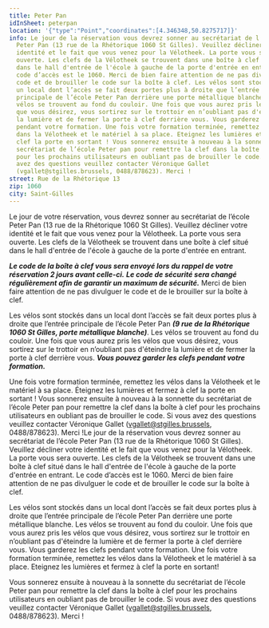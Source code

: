 ```yaml
---
title: Peter Pan
idInSheet: peterpan
location: '{"type":"Point","coordinates":[4.346348,50.8275717]}'
info: Le jour de la réservation vous devrez sonner au secrétariat de l’école
  Peter Pan (13 rue de la Rhétorique 1060 St Gilles). Veuillez décliner votre
  identité et le fait que vous venez pour la Vélotheek. La porte vous sera
  ouverte. Les clefs de la Vélotheek se trouvent dans une boîte à clef situé
  dans le hall d'entrée de l'école à gauche de la porte d'entrée en entrant. Le
  code d’accès est le 1060. Merci de bien faire attention de ne pas divulguer le
  code et de brouiller le code sur la boîte à clef. Les vélos sont stockés dans
  un local dont l’accès se fait deux portes plus à droite que l’entrée
  principale de l’école Peter Pan derrière une porte métallique blanche. Les
  vélos se trouvent au fond du couloir. Une fois que vous aurez pris les vélos
  que vous désirez, vous sortirez sur le trottoir en n’oubliant pas d'éteindre
  la lumière et de fermer la porte à clef derrière vous. Vous garderez les clefs
  pendant votre formation. Une fois votre formation terminée, remettez les vélos
  dans la Vélotheek et le matériel à sa place. Eteignez les lumières et fermez à
  clef la porte en sortant ! Vous sonnerez ensuite à nouveau à la sonnette du
  secrétariat de l’école Peter pan pour remettre la clef dans la boîte à clef
  pour les prochains utilisateurs en oubliant pas de brouiller le code. Si vous
  avez des questions veuillez contacter Véronique Gallet
  (vgallet@stgilles.brussels, 0488/878623). Merci !
street: Rue de la Rhétorique 13
zip: 1060
city: Saint-Gilles
---
```

Le jour de votre réservation, vous devrez sonner au secrétariat de l’école Peter Pan (13 rue de la Rhétorique 1060 St Gilles). Veuillez décliner votre identité et le fait que vous venez pour la Vélotheek. La porte vous sera ouverte. Les clefs de la Vélotheek se trouvent dans une boîte à clef situé dans le hall d'entrée de l'école à gauche de la porte d'entrée en entrant.

***Le code de la boîte à clef vous sera envoyé lors du rappel de votre réservation 2 jours avant celle-ci.*** ***Le code de sécurité sera changé régulièrement afin de garantir un maximum de sécurité.*** Merci de bien faire attention de ne pas divulguer le code et de le brouiller sur la boîte à clef. 

Les vélos sont stockés dans un local dont l’accès se fait deux portes plus à droite que l’entrée principale de l’école Peter Pan ***(9 rue de la Rhétorique 1060 St Gilles, porte métallique blanche)***. Les vélos se trouvent au fond du couloir. Une fois que vous aurez pris les vélos que vous désirez, vous sortirez sur le trottoir en n’oubliant pas d'éteindre la lumière et de fermer la porte à clef derrière vous. ***Vous pouvez garder les clefs pendant votre formation.***

Une fois votre formation terminée, remettez les vélos dans la Vélotheek et le matériel à sa place. Éteignez les lumières et fermez à clef la porte en sortant ! Vous sonnerez ensuite à nouveau à la sonnette du secrétariat de l’école Peter pan pour remettre la clef dans la boîte à clef pour les prochains utilisateurs en oubliant pas de brouiller le code. Si vous avez des questions veuillez contacter Véronique Gallet (vgallet@stgilles.brussels, 0488/878623). Merci !Le jour de la réservation vous devrez sonner au secrétariat de l’école Peter Pan (13 rue de la Rhétorique 1060 St Gilles). Veuillez décliner votre identité et le fait que vous venez pour la Vélotheek. La porte vous sera ouverte. Les clefs de la Vélotheek se trouvent dans une boîte à clef situé dans le hall d'entrée de l'école à gauche de la porte d'entrée en entrant. Le code d’accès est le 1060. Merci de bien faire attention de ne pas divulguer le code et de brouiller le code sur la boîte à clef.

Les vélos sont stockés dans un local dont l’accès se fait deux portes plus à droite que l’entrée principale de l’école Peter Pan derrière une porte métallique blanche. Les vélos se trouvent au fond du couloir. Une fois que vous aurez pris les vélos que vous désirez, vous sortirez sur le trottoir en n’oubliant pas d'éteindre la lumière et de fermer la porte à clef derrière vous. Vous garderez les clefs pendant votre formation. Une fois votre formation terminée, remettez les vélos dans la Vélotheek et le matériel à sa place. Eteignez les lumières et fermez à clef la porte en sortant!

Vous sonnerez ensuite à nouveau à la sonnette du secrétariat de l’école Peter pan pour remettre la clef dans la boîte à clef pour les prochains utilisateurs en oubliant pas de brouiller le code. Si vous avez des questions veuillez contacter Véronique Gallet (vgallet@stgilles.brussels, 0488/878623). Merci !